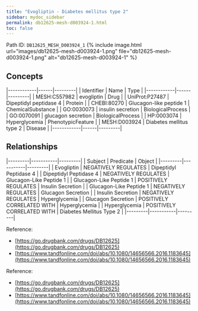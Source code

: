 ```yaml
---
title: "Evogliptin - Diabetes mellitus type 2"
sidebar: mydoc_sidebar
permalink: db12625-mesh-d003924-1.html
toc: false 
---
```



Path ID: `DB12625_MESH_D003924_1`
{% include image.html url="images/db12625-mesh-d003924-1.png" file="db12625-mesh-d003924-1.png" alt="db12625-mesh-d003924-1" %}

## Concepts

|------------|------|---------|
| Identifier | Name | Type    |
|------------|------|---------|
| MESH:C557982 | evogliptin | Drug |
| UniProt:P27487 | Dipeptidyl peptidase 4 | Protein |
| CHEBI:80270 | Glucagon-like peptide 1 | ChemicalSubstance |
| GO:0030073 | insulin secretion | BiologicalProcess |
| GO:0070091 | glucagon secretion | BiologicalProcess |
| HP:0003074 | Hyperglycemia | PhenotypicFeature |
| MESH:D003924 | Diabetes mellitus type 2 | Disease |
|------------|------|---------|

## Relationships

|---------|-----------|---------|
| Subject | Predicate | Object  |
|---------|-----------|---------|
| Evogliptin | NEGATIVELY REGULATES | Dipeptidyl Peptidase 4 |
| Dipeptidyl Peptidase 4 | NEGATIVELY REGULATES | Glucagon-Like Peptide 1 |
| Glucagon-Like Peptide 1 | POSITIVELY REGULATES | Insulin Secretion |
| Glucagon-Like Peptide 1 | NEGATIVELY REGULATES | Glucagon Secretion |
| Insulin Secretion | NEGATIVELY REGULATES | Hyperglycemia |
| Glucagon Secretion | POSITIVELY CORRELATED WITH | Hyperglycemia |
| Hyperglycemia | POSITIVELY CORRELATED WITH | Diabetes Mellitus Type 2 |
|---------|-----------|---------|

Reference: 
  - [https://go.drugbank.com/drugs/DB12625](https://go.drugbank.com/drugs/DB12625)
  - [https://www.tandfonline.com/doi/abs/10.1080/14656566.2016.1183645](https://www.tandfonline.com/doi/abs/10.1080/14656566.2016.1183645)

Reference: 
  - [https://go.drugbank.com/drugs/DB12625](https://go.drugbank.com/drugs/DB12625)
  - [https://www.tandfonline.com/doi/abs/10.1080/14656566.2016.1183645](https://www.tandfonline.com/doi/abs/10.1080/14656566.2016.1183645)
